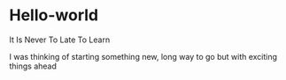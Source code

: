 # Hello-world
It Is Never To Late To Learn

I was thinking of starting something new, long way to go but with exciting things ahead
